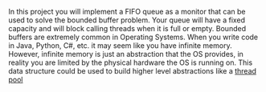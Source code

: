 In this project you will implement a FIFO queue as a monitor that can be used to solve the bounded buffer problem. Your queue will have a fixed capacity and will block calling threads when it is full or empty. Bounded buffers are extremely common in Operating Systems. When you write code in Java, Python, C#, etc. it may seem like you have infinite memory. However, infinite memory is just an abstraction that the OS provides, in reality you are limited by the physical hardware the OS is running on. This data structure could be used to build higher level abstractions like a [thread pool](https://en.wikipedia.org/wiki/Thread_pool)